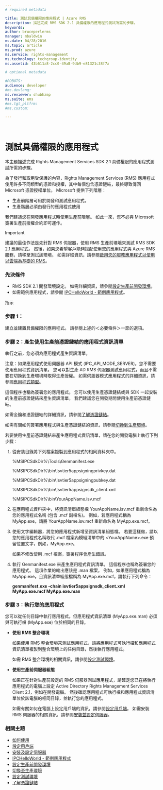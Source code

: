 ```yaml
---
# required metadata

title: 測試具備權限的應用程式 | Azure RMS
description: 描述完成 RMS SDK 2.1 具備權限的應用程式測試所需的步驟。
keywords:
author: bruceperlerms
manager: mbaldwin
ms.date: 04/28/2016
ms.topic: article
ms.prod: azure
ms.service: rights-management
ms.technology: techgroup-identity
ms.assetid: 43b611a8-2cc0-49a8-9db9-e81321c38f7a

# optional metadata

#ROBOTS:
audience: developer
#ms.devlang:
ms.reviewer: shubhamp
ms.suite: ems
#ms.tgt_pltfrm:
#ms.custom:

---
```


﻿
# 測試具備權限的應用程式

本主題描述完成 Rights Management Services SDK 2.1 具備權限的應用程式測試所需的步驟。

為了發行和取用受保護的內容，Rights Management Services (RMS) 應用程式使用許多不同類型的憑證和授權，其中每個包含憑證鏈結，最終導致傳回 Microsoft 憑證授權單位。 Microsoft 提供下列階層︰

-   生產前階層可用於開發和測試應用程式。
-   生產階層必須由發行的應用程式使用

我們建議您在開發應用程式時使用生產前階層。 如此一來，您不必與 Microsoft 簽署生產前授權合約即可運作。

> [!IMPORTANT]
> 建議的最佳作法是先針對 RMS 伺服器，使用 RMS 生產前環境來測試 RMS SDK 2.1 應用程式。 然後，如果您希望客戶能夠搭配使用您的應用程式與 Azure RMS 服務，請移至測試該環境。 如需詳細資訊，請參閱[啟用您的服務應用程式以使用以雲端為基礎的 RMS](how-to-use-file-api-with-aadrm-cloud.md)。

 

### 先決條件

-   RMS SDK 2.1 開發環境設定。 如需詳細資訊，請參閱[設定生產前開發環境](how-to-set-up-the-pre-production-development-environment.md)。
-   如需範例應用程式，請參閱 [IPCHelloWorld - 範例應用程式](how-to-build-your-first-application.md)。

指示

### 步驟 1：

建立並建置具備權限的應用程式。 請參閱上述的＜必要條件＞一節的選項。

### 步驟 2︰產生使用生產前憑證鏈結的應用程式資訊清單

執行之前，您必須為應用程式產生資訊清單。

注意：如果應用程式使用伺服器 API 模式 (IPC\_API\_MODE\_SERVER)，您不需要使用應用程式資訊清單。 您可以對生產 AD RMS 伺服器測試應用程式，而且不需要在切換到生產環境時取得生產授權。 如需伺服器模式應用程式的詳細資訊，請參閱[應用程式類型](application-types.md)。

 

這個程序也稱為簽署您的應用程式。 您可以使用生產憑證鏈結或與 SDK 一起安裝的生產前憑證鏈結來產生資訊清單。 我們建議您在開發期間使用生產前憑證鏈結。

如需金鑰和憑證鏈結的詳細資訊，請參閱[了解憑證鏈結](understanding-certificate-chains.md)。

如需有關如何簽署應用程式與生產憑證鏈結的資訊，請參閱[切換到生產環境](switching-to-the-production-environment.md)。

若要使用生產前憑證鏈結來產生應用程式資訊清單，請在您的開發電腦上執行下列步驟︰

1.  從安裝目錄將下列檔案複製到應用程式的相同資料夾中。

    %MSIPCSdkDir%\\Tools\\Genmanifest.exe

    %MSIPCSdkDir%\\bin\\Isvtier5appsigningprivkey.dat

    %MSIPCSdkDir%\\bin\\Isvtier5appsigningpubkey.dat

    %MSIPCSdkDir%\\bin\\Isvtier5appsignsdk\_client.xml

    %MSIPCSdkDir%\\bin\\YourAppName.isv.mcf

2.  在應用程式資料夾中，將資訊清單組態檔 YourAppName.isv.mcf 重新命名為您的應用程式名稱 (包含 .mcf 副檔名)。 例如，若應用程式稱為 MyApp.exe，請將 YourAppName.isv.mcf 重新命名為 MyApp.exe.mcf。

3.  使用文字編輯器，將您的應用程式新增至資訊清單組態檔。 若要這樣做，請以您的應用程式名稱取代 .mcf 檔案內模組清單中的 &lt;YourAppName&gt;.exe 預留位置文字，例如，MyApp.exe。

    如果不修改使用 .mcf 檔案，簽署程序會產生錯誤。

4.  執行 Genmanifest.exe 來產生應用程式資訊清單。 這個程序也稱為簽署您的應用程式。 這項作業的輸出應該是 .man 檔案。 例如，如果應用程式稱為 MyApp.exe，且資訊清單組態檔稱為 MyApp.exe.mcf，請執行下列命令︰

    **genmanifest.exe -chain isvtier5appsignsdk\_client.xml MyApp.exe.mcf MyApp.exe.man**

### 步驟 3︰執行您的應用程式

您可以從任何目錄中執行應用程式，但應用程式資訊清單 (MyApp.exe.man) 必須與可執行檔 (MyApp.exe) 位於相同的目錄。

-   **使用 RMS 整合環境**

    如果使用 RMS 整合環境來測試應用程式，請將應用程式可執行檔和應用程式資訊清單複製到整合環境上的任何目錄，然後執行應用程式。

    如需 RMS 整合環境的相關資訊，請參閱[設定測試環境](how-to-set-up-your-test-environment.md)。

-   **使用生產前伺服器組態**

    如果正在針對生產前設定的 RMS 伺服器測試應用程式，請確定您已在將執行應用程式的電腦上設定 Active Directory Rights Management Services Client 2.1，例如在開發電腦。 然後確認應用程式可執行檔和應用程式資訊清單位於該電腦的相同目錄，並執行您的應用程式。

    如需有關如何在電腦上設定用戶端的資訊，請參閱[設定用戶端](how-to-configure-the-ad-rms-client-2-0.md)。 如需安裝 RMS 伺服器的相關資訊，請參閱[安裝並設定伺服器](how-to-install-and-configure-an-rms-server.md)。

### 相關主題

* [如何使用](how-to-use-msipc.md)
* [設定用戶端](how-to-configure-the-ad-rms-client-2-0.md)
* [安裝及設定伺服器](how-to-install-and-configure-an-rms-server.md)
* [IPCHelloWorld - 範例應用程式](how-to-build-your-first-application.md)
* [設定生產前開發環境](how-to-set-up-the-pre-production-development-environment.md)
* [切換至生產環境](switching-to-the-production-environment.md)
* [設定測試環境](how-to-set-up-your-test-environment.md)
* [了解憑證鏈結](understanding-certificate-chains.md)
 

 





<!--HONumber=Apr16_HO3-->


